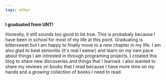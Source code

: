 ```yaml
---
tags: other
---
```


**I graduated from UNT!**

Honestly, it still sounds too good to be true. This is probabaly because I have been in school for most of my life at this point. Graduating is bittersweet but I am happy to finally move to a new chapter in my life. I am also glad to beat senioritis (it's real I swear) and learn on my own pace about things I am intrested in through programing projects. I created this blog to share new discoveries and things that I learned. I also wanted to share my reviews on books that I read because I have more time on my hands and a *growing* collection of books I need to read. 
